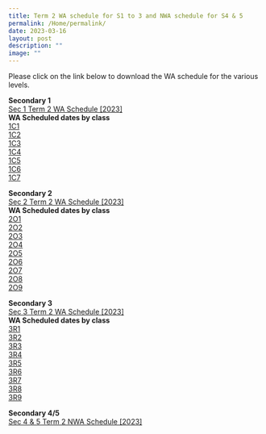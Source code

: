 ```yaml
---
title: Term 2 WA schedule for S1 to 3 and NWA schedule for S4 & 5
permalink: /Home/permalink/
date: 2023-03-16
layout: post
description: ""
image: ""
---
```

Please click on the link below to download the WA schedule for the various levels. <br>

**Secondary 1**<br>
[Sec 1 Term 2 WA Schedule  [2023]](/files/S1_2023%20Term%202%20Weighted%20Assessment%20Schedule.pdf) <br> 
**WA Scheduled dates by class** <br>
[1C1](/files/Secondary%201%20%20Term%202%20WA%20Schedule%202023%20-%201C1.pdf) <BR>
[1C2](/files/Secondary%201%20%20Term%202%20WA%20Schedule%202023%20-%201C2.pdf) <BR>
[1C3](/files/Secondary%201%20%20Term%202%20WA%20Schedule%202023%20-%201C3.pdf) <BR>
[1C4](/files/Secondary%201%20%20Term%202%20WA%20Schedule%202023%20-%201C4.pdf) <BR>
[1C5](/files/Secondary%201%20%20Term%202%20WA%20Schedule%202023%20-%201C5.pdf) <BR>
[1C6](/files/Secondary%201%20%20Term%202%20WA%20Schedule%202023%20-%201C6.pdf) <BR>
[1C7](/files/Secondary%201%20%20Term%202%20WA%20Schedule%202023%20-%201C7.pdf)

**Secondary 2**<br>
[Sec 2 Term 2 WA Schedule [2023]](/files/S2_2023%20Term%202%20Weighted%20Assessment%20Schedule.pdf) <br>
**WA Scheduled dates by class** <BR>
[2O1](/files/Secondary%202%20Term%202%20WA%20Schedule%202023%20-%202O1.pdf) <BR>
[2O2](/files/Secondary%202%20Term%202%20WA%20Schedule%202023%20-%202O2.pdf) <BR>
[2O3](/files/Secondary%202%20Term%202%20WA%20Schedule%202023%20-%202O3.pdf) <BR>[2O4](/files/Secondary%202%20Term%202%20WA%20Schedule%202023%20-%202O4.pdf)<BR>
[2O5](/files/Secondary%202%20Term%202%20WA%20Schedule%202023%20-%202O5.pdf) <BR>
[2O6](/files/Secondary%202%20Term%202%20WA%20Schedule%202023%20-%202O6.pdf)<BR>
[2O7](/files/Secondary%202%20Term%202%20WA%20Schedule%202023%20-%202O7.pdf) <BR>[2O8](/files/Secondary%202%20Term%202%20WA%20Schedule%202023%20-%202O8.pdf) <BR>
[2O9](/files/Secondary%202%20Term%202%20WA%20Schedule%202023%20-%202O9.pdf)<br>

**Secondary 3** <br>
[Sec 3 Term 2 WA Schedule [2023]](/files/S3_2023%20Term%202%20Weighted%20Assessment%20Schedule.pdf) <br>
**WA Scheduled dates by class**<BR>
[3R1](/files/Secondary%203%20Term%202%20WA%20Schedule%202023%20-%203R1.pdf)<BR>
[3R2](/files/Secondary%203%20Term%202%20WA%20Schedule%202023%20-%203R2.pdf)<BR>
[3R3](/files/Secondary%203%20Term%202%20WA%20Schedule%202023%20-%203R3.pdf)<BR>
[3R4](/files/Secondary%203%20Term%202%20WA%20Schedule%202023%20-%203R4.pdf)<BR>
[3R5](/files/Secondary%203%20Term%202%20WA%20Schedule%202023%20-%203R5.pdf)<BR>
[3R6](/files/Secondary%203%20Term%202%20WA%20Schedule%202023%20-%203R6.pdf)<BR>
[3R7](/files/Secondary%203%20Term%202%20WA%20Schedule%202023%20-%203R7.pdf)<BR>
[3R8](/files/Secondary%203%20Term%202%20WA%20Schedule%202023%20-%203R8.pdf)<BR>
[3R9](/files/Secondary%203%20Term%202%20WA%20Schedule%202023%20-%203R9.pdf)<BR>

**Secondary 4/5**<br>
[Sec 4 & 5 Term 2 NWA Schedule [2023]](/files/S4_5_2023%20Term%202%20Weighted%20Assessment%20Schedule.pdf)